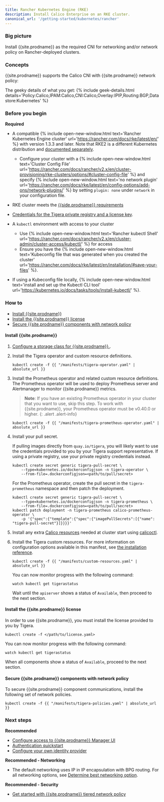 ```yaml
---
title: Rancher Kubernetes Engine (RKE)
description: Install Calico Enterprise on an RKE cluster.
canonical_url: '/getting-started/kubernetes/rancher'
---
```


### Big picture

Install {{site.prodname}} as the required CNI for networking and/or network policy on Rancher-deployed clusters.

### Concepts

{{site.prodname}} supports the Calico CNI with {{site.prodname}} network policy:

The geeky details of what you get:
{% include geek-details.html details='Policy:Calico,IPAM:Calico,CNI:Calico,Overlay:IPIP,Routing:BGP,Datastore:Kubernetes' %}

### Before you begin

**Required**

- A compatible {% include open-new-window.html text='Rancher Kubernetes Engine cluster' url='https://rancher.com/docs/rke/latest/en/' %} with version 1.3.3 and later. Note that RKE2 is a different Kubernetes distribution and [documented separately]({{site.baseurl}}/getting-started/kubernetes/rke2).
  - Configure your cluster with a {% include open-new-window.html text='Cluster Config File' url='https://rancher.com/docs/rancher/v2.x/en/cluster-provisioning/rke-clusters/options/#cluster-config-file' %} and specify {% include open-new-window.html text='no network plugin' url='https://rancher.com/docs/rke/latest/en/config-options/add-ons/network-plugins/' %} by setting `plugin: none` under `network` in your configuration file.

- RKE cluster meets the [{{side.prodname}} requirements]({{site.baseurl}}/getting-started/kubernetes/requirements)

- [Credentials for the Tigera private registry and a license key]({{site.baseurl}}/getting-started/calico-enterprise).

- A `kubectl` environment with access to your cluster
  - Use {% include open-new-window.html text='Rancher kubectl Shell' url='https://rancher.com/docs/rancher/v2.x/en/cluster-admin/cluster-access/kubectl/' %} for access
  - Ensure you have the {% include open-new-window.html text='Kubeconfig file that was generated when you created the cluster' url='https://rancher.com/docs/rke/latest/en/installation/#save-your-files' %}.

- If using a Kubeconfig file locally, {% include open-new-window.html text='install and set up the Kubectl CLI tool' url='https://kubernetes.io/docs/tasks/tools/install-kubectl/' %}.

### How to

- [Install {{site.prodname}}](#install-calico-enterprise)
- [Install the {{site.prodname}} license](#install-the-calico-enterprise-license)
- [Secure {{site.prodname}} components with network policy](#secure-calico-enterprise-components-with-network-policy)


#### Install {{site.prodname}}

1. [Configure a storage class for {{site.prodname}}.]({{site.baseurl}}/getting-started/create-storage).

1. Install the Tigera operator and custom resource definitions.

   ```
   kubectl create -f {{ "/manifests/tigera-operator.yaml" | absolute_url }}
   ```

1. Install the Prometheus operator and related custom resource definitions. The Prometheus operator will be used to deploy Prometheus server and Alertmanager to monitor {{site.prodname}} metrics.

   > **Note**: If you have an existing Prometheus operator in your cluster that you want to use, skip this step. To work with {{site.prodname}}, your Prometheus operator must be v0.40.0 or higher.
   {: .alert .alert-info}

   ```
   kubectl create -f {{ "/manifests/tigera-prometheus-operator.yaml" | absolute_url }}
   ```

1. Install your pull secret.

   If pulling images directly from `quay.io/tigera`, you will likely want to use the credentials provided to you by your Tigera support representative. If using a private registry, use your private registry credentials instead.

   ```
   kubectl create secret generic tigera-pull-secret \
       --type=kubernetes.io/dockerconfigjson -n tigera-operator \
       --from-file=.dockerconfigjson=<path/to/pull/secret>
   ```

   For the Prometheus operator, create the pull secret in the `tigera-prometheus` namespace and then patch the deployment.

   ```
   kubectl create secret generic tigera-pull-secret \
       --type=kubernetes.io/dockerconfigjson -n tigera-prometheus \
       --from-file=.dockerconfigjson=<path/to/pull/secret>
   kubectl patch deployment -n tigera-prometheus calico-prometheus-operator \
       -p '{"spec":{"template":{"spec":{"imagePullSecrets":[{"name": "tigera-pull-secret"}]}}}}'
   ```

1. Install any extra [Calico resources]({{site.baseurl}}/reference/resources) needed at cluster start using [calicoctl]({{site.baseurl}}/reference/calicoctl/overview).

1. Install the Tigera custom resources. For more information on configuration options available in this manifest, see [the installation reference]({{site.baseurl}}/reference/installation/api).

   ```
   kubectl create -f {{ "/manifests/custom-resources.yaml" | absolute_url }}
   ```

   You can now monitor progress with the following command:

   ```
   watch kubectl get tigerastatus
   ```

   Wait until the `apiserver` shows a status of `Available`, then proceed to the next section.

#### Install the {{site.prodname}} license

In order to use {{site.prodname}}, you must install the license provided to you by Tigera.

```
kubectl create -f </path/to/license.yaml>
```

You can now monitor progress with the following command:

```
watch kubectl get tigerastatus
```

When all components show a status of `Available`, proceed to the next section.

#### Secure {{site.prodname}} components with network policy

To secure {{site.prodname}} component communications, install the following set of network policies.

```
kubectl create -f {{ "/manifests/tigera-policies.yaml" | absolute_url }}
```

### Next steps

**Recommended**

- [Configure access to {{site.prodname}} Manager UI]({{site.baseurl}}/getting-started/cnx/access-the-manager)
- [Authentication quickstart]({{site.baseurl}}/getting-started/cnx/authentication-quickstart)
- [Configure your own identity provider]({{site.baseurl}}/getting-started/cnx/configure-identity-provider)

**Recommended - Networking**

- The default networking uses IP in IP encapsulation with BPG routing. For all networking options, see [Determine best networking option]({{site.baseurl}}/networking/determine-best-networking).

**Recommended - Security**

- [Get started with {{site.prodname}} tiered network policy]({{site.baseurl}}/security/tiered-policy)
